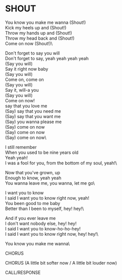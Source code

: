 # SHOUT

You know you make me wanna (Shout!)\
Kick my heels up and (Shout!)\
Throw my hands up and (Shout!)\
Throw my head back and (Shout!)\
Come on now (Shout!)\

Don't forget to say you will\
Don't forget to say, yeah yeah yeah yeah\
(Say you will)\
Say it right now baby\
(Say you will)\
Come on, come on\
(Say you will)\
Say it, will-a you\
(Say you will)\
Come on now!\
say that you love me\
(Say) say that you need me\
(Say) say that you want me\
(Say) you wanna please me\
(Say) come on now\
(Say) come on now\
(Say) come on now\

I still remember\
When you used to be nine years old\
Yeah yeah!\
I was a fool for you, from the bottom of my soul, yeah!\

Now that you've grown, up\
Enough to know, yeah yeah\
You wanna leave me, you wanna, let me go\

I want you to know\
I said I want you to know right now, yeah!\
You been good to me baby\
Better than I been to myself, hey! hey!\

And if you ever leave me\
I don't want nobody else, hey! hey!\
I said I want you to know-ho-ho-hey!\
I said I want you to know right now, hey! hey!\

You know you make me wanna\

CHORUS

CHORUS (A little bit softer now / A little bit louder now)

CALL/RESPONSE